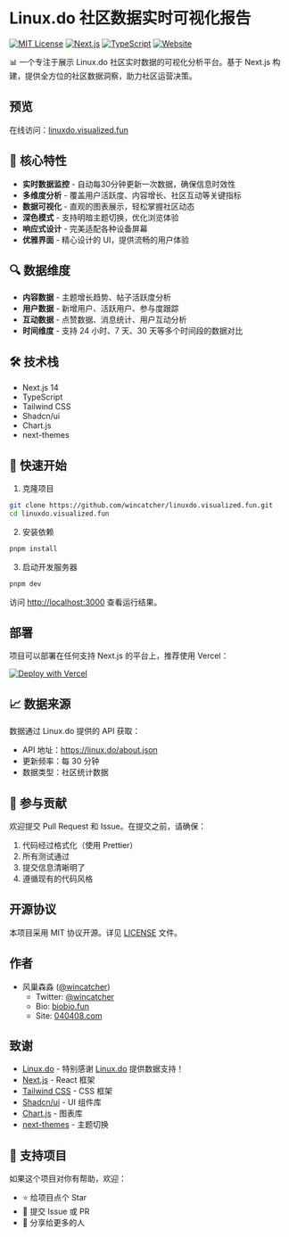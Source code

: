 
# Linux.do 社区数据实时可视化报告

[![MIT License](https://img.shields.io/badge/License-MIT-green.svg)](https://choosealicense.com/licenses/mit/)
[![Next.js](https://img.shields.io/badge/Next.js-14-black)](https://nextjs.org/)
[![TypeScript](https://img.shields.io/badge/TypeScript-5-blue)](https://www.typescriptlang.org/)
[![Website](https://img.shields.io/badge/Website-linuxdo.visualized.fun-blue)](https://linuxdo.visualized.fun)

📊 一个专注于展示 Linux.do 社区实时数据的可视化分析平台。基于 Next.js 构建，提供全方位的社区数据洞察，助力社区运营决策。

## 预览

在线访问：[linuxdo.visualized.fun](https://linuxdo.visualized.fun)

## 🌟 核心特性

- **实时数据监控** - 自动每30分钟更新一次数据，确保信息时效性
- **多维度分析** - 覆盖用户活跃度、内容增长、社区互动等关键指标
- **数据可视化** - 直观的图表展示，轻松掌握社区动态
- **深色模式** - 支持明暗主题切换，优化浏览体验
- **响应式设计** - 完美适配各种设备屏幕
- **优雅界面** - 精心设计的 UI，提供流畅的用户体验

## 🔍 数据维度

- **内容数据** - 主题增长趋势、帖子活跃度分析
- **用户数据** - 新增用户、活跃用户、参与度跟踪
- **互动数据** - 点赞数据、消息统计、用户互动分析
- **时间维度** - 支持 24 小时、7 天、30 天等多个时间段的数据对比

## 🛠️ 技术栈

- Next.js 14
- TypeScript
- Tailwind CSS
- Shadcn/ui
- Chart.js
- next-themes

## 🚀 快速开始

1. 克隆项目

```bash
git clone https://github.com/wincatcher/linuxdo.visualized.fun.git
cd linuxdo.visualized.fun
```

2. 安装依赖

```bash
pnpm install
```

3. 启动开发服务器

```bash
pnpm dev
```

访问 [http://localhost:3000](http://localhost:3000) 查看运行结果。

## 部署

项目可以部署在任何支持 Next.js 的平台上，推荐使用 Vercel：

[![Deploy with Vercel](https://vercel.com/button)](https://vercel.com/new/clone?repository-url=https://github.com/wincatcher/linuxdo.visualized.fun)

## 📈 数据来源

数据通过 Linux.do 提供的 API 获取：
- API 地址：https://linux.do/about.json
- 更新频率：每 30 分钟
- 数据类型：社区统计数据

## 🤝 参与贡献

欢迎提交 Pull Request 和 Issue。在提交之前，请确保：

1. 代码经过格式化（使用 Prettier）
2. 所有测试通过
3. 提交信息清晰明了
4. 遵循现有的代码风格

## 开源协议

本项目采用 MIT 协议开源。详见 [LICENSE](LICENSE) 文件。

## 作者

- 风巢森淼 ([@wincatcher](https://github.com/wincatcher))
  - Twitter: [@wincatcher](https://x.com/wincatcher)
  - Bio: [biobio.fun](https://biobio.fun)
  - Site: [040408.com](https://040408.com)

## 致谢

- [Linux.do](https://linux.do) - 特别感谢 [Linux.do](https://linux.do) 提供数据支持！
- [Next.js](https://nextjs.org) - React 框架
- [Tailwind CSS](https://tailwindcss.com) - CSS 框架
- [Shadcn/ui](https://ui.shadcn.com) - UI 组件库
- [Chart.js](https://www.chartjs.org/) - 图表库
- [next-themes](https://github.com/pacocoursey/next-themes) - 主题切换

## 💖 支持项目

如果这个项目对你有帮助，欢迎：

- ⭐ 给项目点个 Star
- 🐛 提交 Issue 或 PR
- 📢 分享给更多的人





